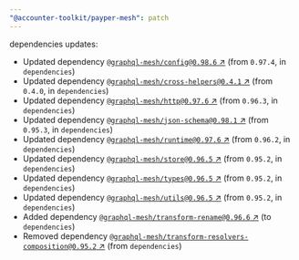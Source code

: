 ```yaml
---
"@accounter-toolkit/payper-mesh": patch
---
```

dependencies updates:
  - Updated dependency [`@graphql-mesh/config@0.98.6` ↗︎](https://www.npmjs.com/package/@graphql-mesh/config/v/0.98.6) (from `0.97.4`, in `dependencies`)
  - Updated dependency [`@graphql-mesh/cross-helpers@0.4.1` ↗︎](https://www.npmjs.com/package/@graphql-mesh/cross-helpers/v/0.4.1) (from `0.4.0`, in `dependencies`)
  - Updated dependency [`@graphql-mesh/http@0.97.6` ↗︎](https://www.npmjs.com/package/@graphql-mesh/http/v/0.97.6) (from `0.96.3`, in `dependencies`)
  - Updated dependency [`@graphql-mesh/json-schema@0.98.1` ↗︎](https://www.npmjs.com/package/@graphql-mesh/json-schema/v/0.98.1) (from `0.95.3`, in `dependencies`)
  - Updated dependency [`@graphql-mesh/runtime@0.97.6` ↗︎](https://www.npmjs.com/package/@graphql-mesh/runtime/v/0.97.6) (from `0.96.2`, in `dependencies`)
  - Updated dependency [`@graphql-mesh/store@0.96.5` ↗︎](https://www.npmjs.com/package/@graphql-mesh/store/v/0.96.5) (from `0.95.2`, in `dependencies`)
  - Updated dependency [`@graphql-mesh/types@0.96.5` ↗︎](https://www.npmjs.com/package/@graphql-mesh/types/v/0.96.5) (from `0.95.2`, in `dependencies`)
  - Updated dependency [`@graphql-mesh/utils@0.96.5` ↗︎](https://www.npmjs.com/package/@graphql-mesh/utils/v/0.96.5) (from `0.95.2`, in `dependencies`)
  - Added dependency [`@graphql-mesh/transform-rename@0.96.6` ↗︎](https://www.npmjs.com/package/@graphql-mesh/transform-rename/v/0.96.6) (to `dependencies`)
  - Removed dependency [`@graphql-mesh/transform-resolvers-composition@0.95.2` ↗︎](https://www.npmjs.com/package/@graphql-mesh/transform-resolvers-composition/v/0.95.2) (from `dependencies`)
